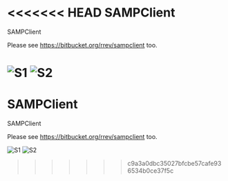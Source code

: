 <<<<<<< HEAD
SAMPClient
==========

SAMPClient

Please see https://bitbucket.org/rrev/sampclient too.


![S1](http://i.imgur.com/KsPwUBU.png)
![S2](http://i.imgur.com/vkGxI0v.png)
=======
SAMPClient
==========

SAMPClient

Please see https://bitbucket.org/rrev/sampclient too.


![S1](http://i.imgur.com/KsPwUBU.png)
![S2](http://i.imgur.com/vkGxI0v.png)
>>>>>>> c9a3a0dbc35027bfcbe57cafe936534b0ce37f5c
